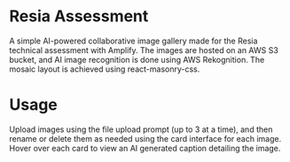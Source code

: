 # Resia Assessment

A simple AI-powered collaborative image gallery made for the Resia technical assessment with Amplify. The images are hosted on an AWS S3 bucket, and AI image recognition is done using AWS Rekognition. The mosaic layout is achieved using react-masonry-css.

# Usage

Upload images using the file upload prompt (up to 3 at a time), and then rename or delete them as needed using the card interface for each image. Hover over each card to view an AI generated caption detailing the image.
